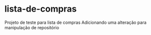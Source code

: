 # lista-de-compras
Projeto de teste para lista de compras
Adicionando uma alteração para manipulação de repositório
